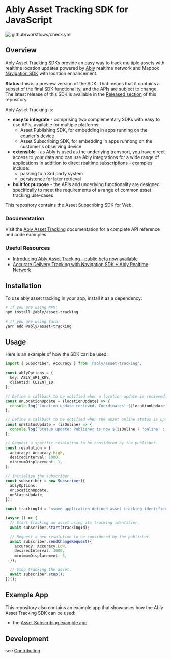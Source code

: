 # Ably Asset Tracking SDK for JavaScript

![.github/workflows/check.yml](https://github.com/ably/ably-asset-tracking-js/workflows/.github/workflows/check.yml/badge.svg)

## Overview

Ably Asset Tracking SDKs provide an easy way to track multiple assets with realtime location updates powered by [Ably](https://ably.com/) realtime network and Mapbox [Navigation SDK](https://docs.mapbox.com/android/navigation/overview/) with location enhancement.

**Status:** this is a preview version of the SDK. That means that it contains a subset of the final SDK functionality, and the APIs are subject to change. The latest release of this SDK is available in the [Released section](https://github.com/ably/ably-asset-tracking-js/releases) of this repository.

Ably Asset Tracking is:

- **easy to integrate** - comprising two complementary SDKs with easy to use APIs, available for multiple platforms:
  - Asset Publishing SDK, for embedding in apps running on the courier's device
  - Asset Subscribing SDK, for embedding in apps runnong on the customer's observing device
- **extensible** - as Ably is used as the underlying transport, you have direct access to your data and can use Ably integrations for a wide range of applications in addition to direct realtime subscriptions - examples include:
  - passing to a 3rd party system
  - persistence for later retrieval
- **built for purpose** - the APIs and underlying functionality are designed specifically to meet the requirements of a range of common asset tracking use-cases

This repository contains the Asset Subscribing SDK for Web.

### Documentation

Visit the [Ably Asset Tracking](https://ably.com/documentation/asset-tracking) documentation for a complete API reference and code examples.

###  Useful Resources

- [Introducing Ably Asset Tracking - public beta now available](https://ably.com/blog/ably-asset-tracking-beta)
- [Accurate Delivery Tracking with Navigation SDK + Ably Realtime Network](https://www.mapbox.com/blog/accurate-delivery-tracking)

## Installation

To use ably asset tracking in your app, install it as a dependency:
```bash
# If you are using NPM:
npm install @ably/asset-tracking

# If you are using Yarn:
yarn add @ably/asset-tracking
```

## Usage

Here is an example of how the SDK can be used:

```ts
import { Subscriber, Accuracy } from '@ably/asset-tracking';

const ablyOptions = {
  key: ABLY_API_KEY,
  clientId: CLIENT_ID,
};

// Define a callback to be notified when a location update is recieved.
const onLocationUpdate = (locationUpdate) => {
  console.log(`Location update recieved. Coordinates: ${locationUpdate.location.geometry.coordinates}`);
};

// Define a callback to be notified when the asset online status is updated.
const onStatusUpdate = (isOnline) => {
  console.log(`Status update: Publisher is now ${isOnline ? 'online' : 'offline'}`);
};

// Request a specific resolution to be considered by the publisher.
const resolution = {
  accuracy: Accuracy.High,
  desiredInterval: 1000,
  minimumDisplacement: 1,
};

// Initialise the subscriber.
const subscriber = new Subscriber({
  ablyOptions,
  onLocationUpdate,
  onStatusUpdate,
});

const trackingId = '<some application defined asset tracking identifier>';

(async () => {
  // Start tracking an asset using its tracking identifier.
  await subscriber.start(trackingId);

  // Request a new resolution to be considered by the publisher.
  await subscriber.sendChangeRequest({
    accuracy: Accuracy.Low,
    desiredInterval: 3000,
    minimumDisplacement: 5,
  });

  // Stop tracking the asset.
  await subscriber.stop();
})();
```

## Example App

This repository also contains an example app that showcases how the Ably Asset Tracking SDK can be used:

- the [Asset Subscribing example app](examples/subscribing-example-app/)

## Development

see [Contributing](CONTRIBUTING.md).
